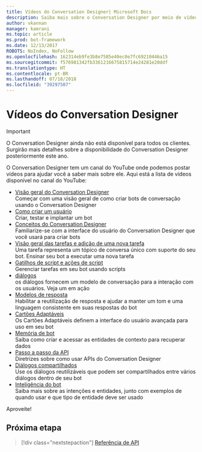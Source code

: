 ```yaml
---
title: Vídeos do Conversation Designer| Microsoft Docs
description: Saiba mais sobre o Conversation Designer por meio de vídeos.
author: vkannan
manager: kamrani
ms.topic: article
ms.prod: bot-framework
ms.date: 12/13/2017
ROBOTS: NoIndex, NoFollow
ms.openlocfilehash: 162314eb9fe3b8e7585e40ec0e7fc69210446a15
ms.sourcegitcommit: f576981342fb3361216675815714e24281e20ddf
ms.translationtype: HT
ms.contentlocale: pt-BR
ms.lasthandoff: 07/18/2018
ms.locfileid: "39297507"
---
```

# <a name="conversation-designer-videos"></a>Vídeos do Conversation Designer
> [!IMPORTANT]
> O Conversation Designer ainda não está disponível para todos os clientes. Surgirão mais detalhes sobre a disponibilidade do Conversation Designer posteriormente este ano.

O Conversation Designer tem um canal do YouTube onde podemos postar vídeos para ajudar você a saber mais sobre ele. Aqui está a lista de vídeos disponível no canal do YouTube: 

- [Visão geral do Conversation Designer](https://www.youtube.com/watch?v=HVWl2nTeN5c&index=1&list=PL8bc0pP2kCO51qUAL4RaBOwybJjamaiic) </br>
  Começar com uma visão geral de como criar bots de conversação usando o Conversation Designer
- [Como criar um usuário](https://www.youtube.com/watch?v=jgr5oJZBPlg&index=2&list=PL8bc0pP2kCO51qUAL4RaBOwybJjamaiic) </br>
  Criar, testar e implantar um bot
- [Conceitos do Conversation Designer](https://www.youtube.com/watch?v=irVlTfwEJYM&index=3&list=PL8bc0pP2kCO51qUAL4RaBOwybJjamaiic) </br>
  Familiarize-se com a interface do usuário do Conversation Designer que você usará para criar bots
- [Visão geral das tarefas e adição de uma nova tarefa](https://www.youtube.com/watch?v=1rfL7aO6_XY&index=4&list=PL8bc0pP2kCO51qUAL4RaBOwybJjamaiic) </br>
  Uma tarefa representa um tópico de conversa único com suporte do seu bot. Ensinar seu bot a executar uma nova tarefa
- [Gatilhos de script e ações de script](https://www.youtube.com/watch?v=bXHA7-XBQSU&index=5&list=PL8bc0pP2kCO51qUAL4RaBOwybJjamaiic) </br>
  Gerenciar tarefas em seu bot usando scripts
- [diálogos](https://www.youtube.com/watch?v=EEIpLeFrHFE&index=6&list=PL8bc0pP2kCO51qUAL4RaBOwybJjamaiic) </br>
  os diálogos fornecem um modelo de conversação para a interação com os usuários. Veja um em ação
- [Modelos de resposta](https://www.youtube.com/watch?v=6QYxJmU_wkA&index=7&list=PL8bc0pP2kCO51qUAL4RaBOwybJjamaiic) </br>
  Habilitar a reutilização de resposta e ajudar a manter um tom e uma linguagem consistente em suas respostas do bot 
- [Cartões Adaptáveis](https://www.youtube.com/watch?v=KajqaslTTho&index=8&list=PL8bc0pP2kCO51qUAL4RaBOwybJjamaiic) </br>
  Os Cartões Adaptáveis definem a interface do usuário avançada para uso em seu bot
- [Memória de bot](https://www.youtube.com/watch?v=bx9zibY6P7g&index=9&list=PL8bc0pP2kCO51qUAL4RaBOwybJjamaiic) </br>
  Saiba como criar e acessar as entidades de contexto para recuperar dados
- [Passo a passo da API](https://www.youtube.com/watch?v=SfP4tffl52I&index=10&list=PL8bc0pP2kCO51qUAL4RaBOwybJjamaiic) </br>
  Diretrizes sobre como usar APIs do Conversation Designer
- [Diálogos compartilhados](https://www.youtube.com/watch?v=obaNMPGVzJY&index=11&list=PL8bc0pP2kCO51qUAL4RaBOwybJjamaiic) </br>
  Use os diálogos reutilizáveis que podem ser compartilhados entre vários diálogos dentro de seu bot
- [Inteligência do bot](https://www.youtube.com/watch?v=3RRKvlcgTdY&index=12&list=PL8bc0pP2kCO51qUAL4RaBOwybJjamaiic) </br>
  Saiba mais sobre as intenções e entidades, junto com exemplos de quando usar e que tipo de entidade deve ser usado

Aproveite!

## <a name="next-step"></a>Próxima etapa
> [!div class="nextstepaction"]
> [Referência de API](conversation-designer-context-object.md)
